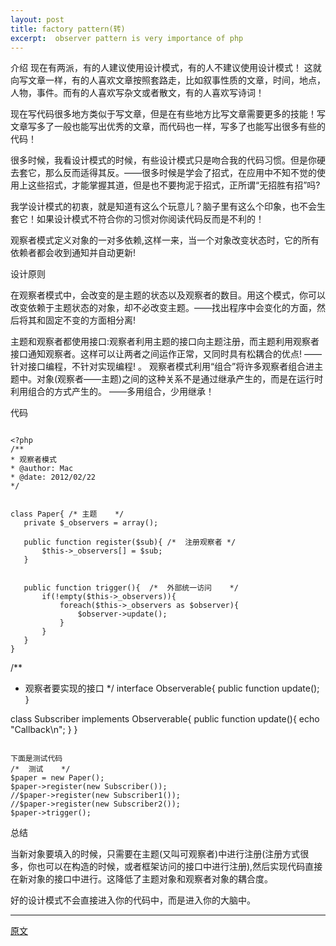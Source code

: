 ```yaml
---
layout: post
title: factory pattern(转)
excerpt:  observer pattern is very importance of php
---
```


介绍
     现在有两派，有的人建议使用设计模式，有的人不建议使用设计模式！
这就向写文章一样，有的人喜欢文章按照套路走，比如叙事性质的文章，时间，地点，人物，事件。而有的人喜欢写杂文或者散文，有的人喜欢写诗词！

现在写代码很多地方类似于写文章，但是在有些地方比写文章需要更多的技能！写文章写多了一般也能写出优秀的文章，而代码也一样，写多了也能写出很多有些的代码！

很多时候，我看设计模式的时候，有些设计模式只是吻合我的代码习惯。但是你硬去套它，那么反而适得其反。——很多时候是学会了招式，在应用中不知不觉的使用上这些招式，才能掌握其道，但是也不要拘泥于招式，正所谓“无招胜有招”吗?
 
我学设计模式的初衷，就是知道有这么个玩意儿？脑子里有这么个印象，也不会生套它！如果设计模式不符合你的习惯对你阅读代码反而是不利的！
 
观察者模式定义对象的一对多依赖,这样一来，当一个对象改变状态时，它的所有依赖者都会收到通知并自动更新!
 
设计原则
 
在观察者模式中，会改变的是主题的状态以及观察者的数目。用这个模式，你可以改变依赖于主题状态的对象，却不必改变主题。——找出程序中会变化的方面，然后将其和固定不变的方面相分离!
 
 主题和观察者都使用接口:观察者利用主题的接口向主题注册，而主题利用观察者接口通知观察者。这样可以让两者之间运作正常，又同时具有松耦合的优点! ——针对接口编程，不针对实现编程!
。
 观察者模式利用“组合”将许多观察者组合进主题中。对象(观察者——主题)之间的这种关系不是通过继承产生的，而是在运行时利用组合的方式产生的。 ——多用组合，少用继承！
 
代码
 ```
 
<?php
/**
 * 观察者模式
 * @author: Mac
 * @date: 2012/02/22
 */
 
 
class Paper{ /* 主题    */
    private $_observers = array();
 
    public function register($sub){ /*  注册观察者 */
        $this->_observers[] = $sub;
    }
 
     
    public function trigger(){  /*  外部统一访问    */
        if(!empty($this->_observers)){
            foreach($this->_observers as $observer){
                $observer->update();
            }
        }
    }
}

 ```
 
/**
 * 观察者要实现的接口
 */
interface Observerable{
    public function update();
}
 
class Subscriber implements Observerable{
    public function update(){
        echo "Callback\n";
    }
}

 
```

下面是测试代码
/*  测试    */
$paper = new Paper();
$paper->register(new Subscriber());
//$paper->register(new Subscriber1());
//$paper->register(new Subscriber2());
$paper->trigger();
```
 
总结
       
 当新对象要填入的时候，只需要在主题(又叫可观察者)中进行注册(注册方式很多，你也可以在构造的时候，或者框架访问的接口中进行注册),然后实现代码直接在新对象的接口中进行。这降低了主题对象和观察者对象的耦合度。
 
好的设计模式不会直接进入你的代码中，而是进入你的大脑中。


---------------


<a href="http://www.cnblogs.com/baochuan/archive/2012/02/22/2362668.html">原文</a>

